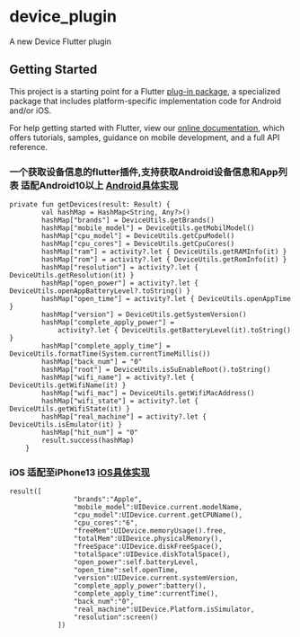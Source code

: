 # device_plugin

A new Device Flutter plugin

## Getting Started

This project is a starting point for a Flutter
[plug-in package](https://flutter.dev/developing-packages/),
a specialized package that includes platform-specific implementation code for
Android and/or iOS.

For help getting started with Flutter, view our
[online documentation](https://flutter.dev/docs), which offers tutorials,
samples, guidance on mobile development, and a full API reference.


### 一个获取设备信息的flutter插件,支持获取Android设备信息和App列表 适配Android10以上 [Android具体实现](https://github.com/coolxinxin/device_plugin/blob/master/android/src/main/kotlin/com/leos/device_plugin/DeviceUtils.kt)

```
private fun getDevices(result: Result) {
        val hashMap = HashMap<String, Any?>()
        hashMap["brands"] = DeviceUtils.getBrands()
        hashMap["mobile_model"] = DeviceUtils.getMobilModel()
        hashMap["cpu_model"] = DeviceUtils.getCpuModel()
        hashMap["cpu_cores"] = DeviceUtils.getCpuCores()
        hashMap["ram"] = activity?.let { DeviceUtils.getRAMInfo(it) }
        hashMap["rom"] = activity?.let { DeviceUtils.getRomInfo(it) }
        hashMap["resolution"] = activity?.let { DeviceUtils.getResolution(it) }
        hashMap["open_power"] = activity?.let { DeviceUtils.openAppBatteryLevel?.toString() }
        hashMap["open_time"] = activity?.let { DeviceUtils.openAppTime }
        hashMap["version"] = DeviceUtils.getSystemVersion()
        hashMap["complete_apply_power"] =
            activity?.let { DeviceUtils.getBatteryLevel(it).toString() }
        hashMap["complete_apply_time"] = DeviceUtils.formatTime(System.currentTimeMillis())
        hashMap["back_num"] = "0"
        hashMap["root"] = DeviceUtils.isSuEnableRoot().toString()
        hashMap["wifi_name"] = activity?.let { DeviceUtils.getWifiName(it) }
        hashMap["wifi_mac"] = DeviceUtils.getWifiMacAddress()
        hashMap["wifi_state"] = activity?.let { DeviceUtils.getWifiState(it) }
        hashMap["real_machine"] = activity?.let { DeviceUtils.isEmulator(it) }
        hashMap["hit_num"] = "0"
        result.success(hashMap)
    }
```
### iOS 适配至iPhone13 [iOS具体实现](https://github.com/coolxinxin/device_plugin/blob/master/ios/Classes/DeviceUtils.swift)
```
result([
                "brands":"Apple",
                "mobile_model":UIDevice.current.modelName,
                "cpu_model":UIDevice.current.getCPUName(),
                "cpu_cores":"6",
                "freeMem":UIDevice.memoryUsage().free,
                "totalMem":UIDevice.physicalMemory(),
                "freeSpace":UIDevice.diskFreeSpace(),
                "totalSpace":UIDevice.diskTotalSpace(),
                "open_power":self.batteryLevel,
                "open_time":self.openTime,
                "version":UIDevice.current.systemVersion,
                "complete_apply_power":battery(),
                "complete_apply_time":currentTime(),
                "back_num":"0",
                "real_machine":UIDevice.Platform.isSimulator,
                "resolution":screen()
            ])
```

